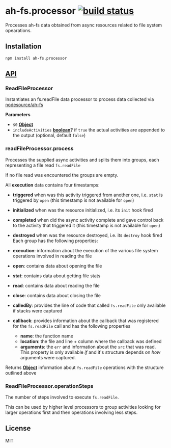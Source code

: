 # ah-fs.processor [![build status](https://secure.travis-ci.org/nodesource/ah-fs.processor.png)](http://travis-ci.org/nodesource/ah-fs.processor)

Processes ah-fs data obtained from async resources related to file system opearations.

## Installation

    npm install ah-fs.processor

## [API](https://nodesource.github.io/ah-fs.processor)

<!-- Generated by documentation.js. Update this documentation by updating the source code. -->

### ReadFileProcessor

Instantiates an fs.readFile data processor to process data collected via
[nodesource/ah-fs](https://github.com/nodesource/ah-fs)

**Parameters**

-   `$0` **[Object](https://developer.mozilla.org/en-US/docs/Web/JavaScript/Reference/Global_Objects/Object)** 
-   `includeActivities` **[boolean](https://developer.mozilla.org/en-US/docs/Web/JavaScript/Reference/Global_Objects/Boolean)?** if `true` the actual activities are appended to the output (optional, default `false`)

### readFileProcessor.process

Processes the supplied async activities and splits them into
groups, each representing a file read `fs.readFile`

If no file read was encountered the groups are empty.

All **execution** data contains four timestamps:

-   **triggered** when was this activity triggered from another one, i.e.
    `stat` is triggered by `open` (this timestamp is not available for `open`)
-   **initialized** when was the resource initialized, i.e. its `init` hook fired
-   **completed** when did the async activity complete and gave control back to the
    activity that triggered it (this timestamp is not available for `open`)
-   **destroyed** when was the resource destroyed, i.e. its `destroy` hook fired
    Each group has the following properties:

-   **execution**: information about the execution of the various
    file system operations involved in reading the file
-   **open**: contains data about opening the file
-   **stat**: contains data about getting file stats
-   **read**: contains data about reading the file
-   **close**: contains data about closing the file

-   **calledBy**: provides the line of code that called `fs.readFile` only
    available if stacks were captured
-   **callback**: provides information about the callback that was registered
    for the `fs.readFile` call and has the following properties
    -   **name**: the function name
    -   **location**: the file and line + column where the callback was defined
    -   **arguments**: the `err` and information about the `src` that was
        read. This property is only available _if_ and it's structure depends on
        _how_ arguments were captured.

Returns **[Object](https://developer.mozilla.org/en-US/docs/Web/JavaScript/Reference/Global_Objects/Object)** information about `fs.readFile` operations with the
structure outlined above

### ReadFileProcessor.operationSteps

The number of steps involved to execute `fs.readFile`.

This can be used by higher level processors to group
activities looking for larger operations first and then
operations involving less steps.

## License

MIT
